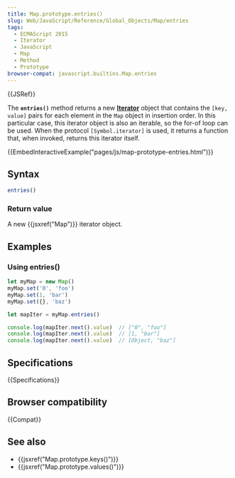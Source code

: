 ```yaml
---
title: Map.prototype.entries()
slug: Web/JavaScript/Reference/Global_Objects/Map/entries
tags:
  - ECMAScript 2015
  - Iterator
  - JavaScript
  - Map
  - Method
  - Prototype
browser-compat: javascript.builtins.Map.entries
---
```

{{JSRef}}

The **`entries()`** method returns a new
**[Iterator](/en-US/docs/Web/JavaScript/Guide/Iterators_and_Generators)** object
that contains the `[key, value]` pairs for each element in the `Map` object in
insertion order. In this particular case, this iterator object is also an
iterable, so the for-of loop can be used. When the protocol `[Symbol.iterator]`
is used, it returns a function that, when invoked, returns this iterator itself.

{{EmbedInteractiveExample("pages/js/map-prototype-entries.html")}}

## Syntax

```js
entries()
```

### Return value

A new {{jsxref("Map")}} iterator object.

## Examples

### Using entries()

```js
let myMap = new Map()
myMap.set('0', 'foo')
myMap.set(1, 'bar')
myMap.set({}, 'baz')

let mapIter = myMap.entries()

console.log(mapIter.next().value)  // ["0", "foo"]
console.log(mapIter.next().value)  // [1, "bar"]
console.log(mapIter.next().value)  // [Object, "baz"]
```

## Specifications

{{Specifications}}

## Browser compatibility

{{Compat}}

## See also

*   {{jsxref("Map.prototype.keys()")}}
*   {{jsxref("Map.prototype.values()")}}
